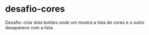 # desafio-cores
Desafio: criar dois botões onde um mostra a lista de cores e o outro desaparece com a lista.
